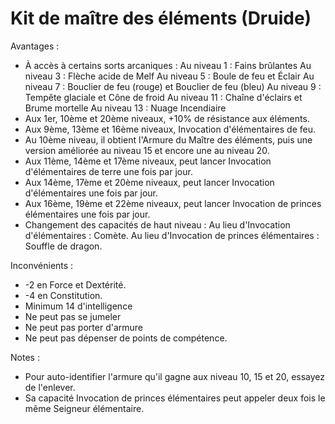 # Kit de maître des éléments (Druide)

Avantages :
- À accès à certains sorts arcaniques  :
 Au niveau 1 : Fains brûlantes
 Au niveau 3 : Flèche acide de Melf
 Au niveau 5 : Boule de feu et Éclair
 Au niveau 7 : Bouclier de feu (rouge) et Bouclier de feu (bleu)
 Au niveau 9 : Tempête glaciale et Cône de froid
 Au niveau 11 : Chaîne d'éclairs et Brume mortelle
 Au niveau 13 : Nuage Incendiaire
- Aux 1er, 10ème et 20ème niveaux, +10% de résistance aux éléments.
- Aux 9ème, 13ème et 16ème niveaux, Invocation d'élémentaires de feu.
- Au 10ème niveau, il obtient l'Armure du Maître des éléments, puis une version améliorée au niveau 15 et encore une au niveau 20.
- Aux 11ème, 14ème et 17ème niveaux, peut lancer Invocation d'élémentaires de terre une fois par jour.
- Aux 14ème, 17ème et 20ème niveaux, peut lancer Invocation d'élémentaires une fois par jour.
- Aux 16ème, 19ème et 22ème niveaux, peut lancer Invocation de princes élémentaires une fois par jour.
- Changement des capacités de haut niveau :
Au lieu d'Invocation d'élémentaires : Comète.
Au lieu d'Invocation de princes élémentaires : Souffle de dragon.

Inconvénients :
- -2 en Force et Dextérité.
- -4 en Constitution.
- Minimum 14 d'intelligence
- Ne peut pas se jumeler
- Ne peut pas porter d'armure
- Ne peut pas dépenser de points de compétence.

Notes :
- Pour auto-identifier l'armure qu'il gagne aux niveau 10, 15 et 20, essayez de l'enlever.
- Sa capacité Invocation de princes élémentaires peut appeler deux fois le même Seigneur élémentaire.
